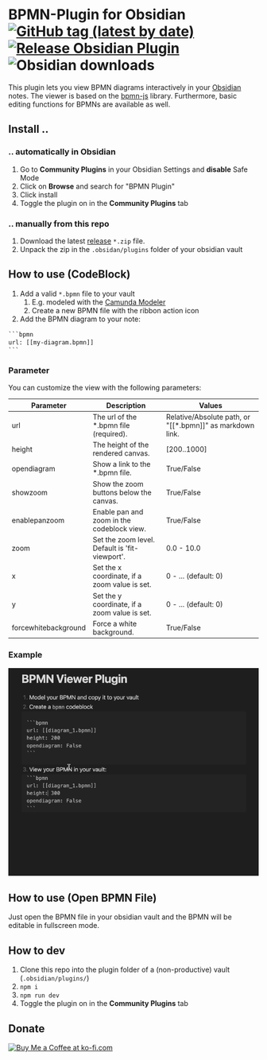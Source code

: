 # BPMN-Plugin for Obsidian [![GitHub tag (latest by date)](https://img.shields.io/github/v/tag/joleaf/obsidian-bpmn-plugin)](https://github.com/joleaf/obsidian-bpmn-plugin/releases) [![Release Obsidian Plugin](https://github.com/joleaf/obsidian-bpmn-plugin/actions/workflows/release.yml/badge.svg)](https://github.com/joleaf/obsidian-bpmn-plugin/actions/workflows/release.yml) ![Obsidian downloads](https://img.shields.io/badge/dynamic/json?logo=obsidian&color=%238b6cef&label=downloads&query=%24%5B%22bpmn-plugin%22%5D.downloads&url=https%3A%2F%2Fraw.githubusercontent.com%2Fobsidianmd%2Fobsidian-releases%2Fmaster%2Fcommunity-plugin-stats.json)

This plugin lets you view BPMN diagrams interactively in your [Obsidian](https://www.obsidian.md) notes.
The viewer is based on the [bpmn-js](https://github.com/bpmn-io/bpmn-js) library.
Furthermore, basic editing functions for BPMNs are available as well.

## Install ..

### .. automatically in Obsidian

1. Go to **Community Plugins** in your Obsidian Settings and **disable** Safe Mode
2. Click on **Browse** and search for "BPMN Plugin"
3. Click install
4. Toggle the plugin on in the **Community Plugins** tab

### .. manually from this repo

1. Download the latest [release](https://github.com/joleaf/obsidian-bpmn-plugin/releases) `*.zip` file.
2. Unpack the zip in the `.obsidan/plugins` folder of your obsidian vault

## How to use (CodeBlock)

1. Add a valid `*.bpmn` file to your vault
    1. E.g. modeled with the [Camunda Modeler](https://camunda.com/de/download/modeler/)
    2. Create a new BPMN file with the ribbon action icon
2. Add the BPMN diagram to your note:

````
```bpmn
url: [[my-diagram.bpmn]]
```
````

### Parameter

You can customize the view with the following parameters:

| Parameter            | Description                                    | Values                                                    |
|----------------------|------------------------------------------------|-----------------------------------------------------------|
| url                  | The url of the *.bpmn file (required).         | Relative/Absolute path, or "[[*.bpmn]]" as markdown link. |
| height               | The height of the rendered canvas.             | [200..1000]                                               |
| opendiagram          | Show a link to the *.bpmn file.                | True/False                                                |
| showzoom             | Show the zoom buttons below the canvas.        | True/False                                                |
| enablepanzoom        | Enable pan and zoom in the codeblock view.     | True/False                                                |
| zoom                 | Set the zoom level. Default is 'fit-viewport'. | 0.0 - 10.0                                                |
| x                    | Set the x coordinate, if a zoom value is set.  | 0 - ... (default: 0)                                      |
| y                    | Set the y coordinate, if a zoom value is set.  | 0 - ... (default: 0)                                      |
| forcewhitebackground | Force a white background.                      | True/False                                                |

### Example

![Example](example/bpmn-plugin.gif)

## How to use (Open BPMN File)

Just open the BPMN file in your obsidian vault and the BPMN will be editable in fullscreen mode.

## How to dev

1. Clone this repo into the plugin folder of a (non-productive) vault (`.obsidian/plugins/`)
2. `npm i`
3. `npm run dev`
4. Toggle the plugin on in the **Community Plugins** tab

## Donate

<a href='https://ko-fi.com/joleaf' target='_blank'><img height='35' style='border:0px;height:46px;' src='https://az743702.vo.msecnd.net/cdn/kofi3.png?v=0' border='0' alt='Buy Me a Coffee at ko-fi.com' />
